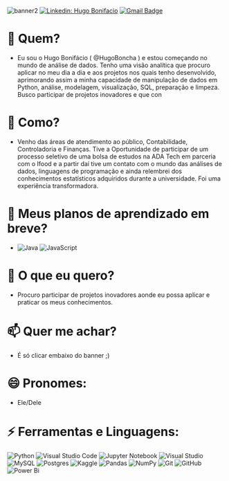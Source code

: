 
![banner2](https://github.com/HugoBoncha/HugoBoncha/assets/149209077/aa919df7-73ad-4207-b141-eb91dff0fc64)
[![Linkedin: Hugo Bonifacio](https://img.shields.io/badge/-hugobonifacio-blue?style=flat-square&logo=Linkedin&logoColor=white&link=https://www.linkedin.com/in/hugobonifacio/)](https://www.linkedin.com/in/hugobonifacio/)
[![Gmail Badge](https://img.shields.io/badge/-hbonifacio@gmail.com-006bed?style=flat-square&logo=Gmail&logoColor=white&link=mailto:hbonifacio@gmail.com)](mailto:hbonifacio@gmail.com)

# 👋 Quem?
-  Eu sou o Hugo Bonifácio ( @HugoBoncha ) e estou começando no mundo de análise de dados. Tenho uma visão analítica que procuro aplicar no meu dia a dia e aos projetos nos quais tenho desenvolvido, aprimorando assim a minha capacidade de manipulação de dados em Python, análise, modelagem, visualização, SQL, preparação e limpeza. Busco participar de projetos inovadores e que con
# 👀 Como?
- Venho das áreas de atendimento ao público, Contabilidade, Controladoria e Finanças. Tive a Oportunidade de participar de um processo seletivo de uma bolsa de estudos na ADA Tech em parceria com o Ifood e a partir daí tive um contato com o mundo das análises de dados, linguagens de programação e ainda relembrei dos conhecimentos estatísticos adquiridos durante a universidade. Foi uma experiência transformadora.
# 🌱 Meus planos de aprendizado em breve?
- ![Java](https://img.shields.io/badge/java-%23ED8B00.svg?style=for-the-badge&logo=openjdk&logoColor=white) ![JavaScript](https://img.shields.io/badge/javascript-%23323330.svg?style=for-the-badge&logo=javascript&logoColor=%23F7DF1E) 
# 💞️ O que eu quero?
- Procuro participar de projetos inovadores aonde eu possa aplicar e praticar os meus conhecimentos.
# 📫 Quer me achar? 
- É só clicar embaixo do banner ;)
# 😄 Pronomes: 
 - Ele/Dele
# ⚡  Ferramentas e Linguagens:
  ![Python](https://img.shields.io/badge/python-3670A0?style=for-the-badge&logo=python&logoColor=ffdd54) ![Visual Studio Code](https://img.shields.io/badge/Visual%20Studio%20Code-0078d7.svg?style=for-the-badge&logo=visual-studio-code&logoColor=white) ![Jupyter Notebook](https://img.shields.io/badge/jupyter-%23FA0F00.svg?style=for-the-badge&logo=jupyter&logoColor=white) ![Visual Studio](https://img.shields.io/badge/Visual%20Studio-5C2D91.svg?style=for-the-badge&logo=visual-studio&logoColor=white) ![MySQL](https://img.shields.io/badge/mysql-4479A1.svg?style=for-the-badge&logo=mysql&logoColor=white) ![Postgres](https://img.shields.io/badge/postgres-%23316192.svg?style=for-the-badge&logo=postgresql&logoColor=white) ![Kaggle](https://img.shields.io/badge/Kaggle-035a7d?style=for-the-badge&logo=kaggle&logoColor=white) ![Pandas](https://img.shields.io/badge/pandas-%23150458.svg?style=for-the-badge&logo=pandas&logoColor=white) ![NumPy](https://img.shields.io/badge/numpy-%23013243.svg?style=for-the-badge&logo=numpy&logoColor=white) ![Git](https://img.shields.io/badge/git-%23F05033.svg?style=for-the-badge&logo=git&logoColor=white) ![GitHub](https://img.shields.io/badge/github-%23121011.svg?style=for-the-badge&logo=github&logoColor=white) ![Power Bi](https://img.shields.io/badge/power_bi-F2C811?style=for-the-badge&logo=powerbi&logoColor=black)

<!---
HugoBoncha/HugoBoncha is a ✨ special ✨ repository because its `README.md` (this file) appears on your GitHub profile.
You can click the Preview link to take a look at your changes.
--->
<!--- MIT License

Copyright (c) 2020 Ileriayo Adebiyi

Permission is hereby granted, free of charge, to any person obtaining a copy
of this software and associated documentation files (the "Software"), to deal
in the Software without restriction, including without limitation the rights
to use, copy, modify, merge, publish, distribute, sublicense, and/or sell
copies of the Software, and to permit persons to whom the Software is
furnished to do so, subject to the following conditions:

The above copyright notice and this permission notice shall be included in all
copies or substantial portions of the Software.

THE SOFTWARE IS PROVIDED "AS IS", WITHOUT WARRANTY OF ANY KIND, EXPRESS OR
IMPLIED, INCLUDING BUT NOT LIMITED TO THE WARRANTIES OF MERCHANTABILITY,
FITNESS FOR A PARTICULAR PURPOSE AND NONINFRINGEMENT. IN NO EVENT SHALL THE
AUTHORS OR COPYRIGHT HOLDERS BE LIABLE FOR ANY CLAIM, DAMAGES OR OTHER
LIABILITY, WHETHER IN AN ACTION OF CONTRACT, TORT OR OTHERWISE, ARISING FROM,
OUT OF OR IN CONNECTION WITH THE SOFTWARE OR THE USE OR OTHER DEALINGS IN THE
SOFTWARE. 
--->
